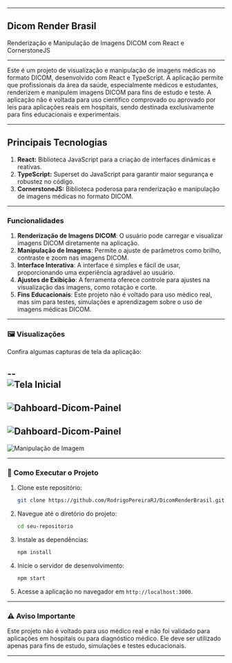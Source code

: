 
---

## Dicom Render Brasil  
Renderização e Manipulação de Imagens DICOM com React e CornerstoneJS

---

Este é um projeto de visualização e manipulação de imagens médicas no formato DICOM, desenvolvido com React e TypeScript. A aplicação permite que profissionais da área da saúde, especialmente médicos e estudantes, renderizem e manipulem imagens DICOM para fins de estudo e teste. A aplicação não é voltada para uso científico comprovado ou aprovado por leis para aplicações reais em hospitais, sendo destinada exclusivamente para fins educacionais e experimentais.

---

 **Principais Tecnologias**  
---
1. **React:** Biblioteca JavaScript para a criação de interfaces dinâmicas e reativas.
2. **TypeScript:** Superset do JavaScript para garantir maior segurança e robustez no código.
3. **CornerstoneJS:** Biblioteca poderosa para renderização e manipulação de imagens médicas no formato DICOM.


---

###  **Funcionalidades**  
1. **Renderização de Imagens DICOM**: O usuário pode carregar e visualizar imagens DICOM diretamente na aplicação.
2. **Manipulação de Imagens**: Permite o ajuste de parâmetros como brilho, contraste e zoom nas imagens DICOM.
3. **Interface Interativa**: A interface é simples e fácil de usar, proporcionando uma experiência agradável ao usuário.
4. **Ajustes de Exibição**: A ferramenta oferece controle para ajustes na visualização das imagens, como rotação e corte.
5. **Fins Educacionais**: Este projeto não é voltado para uso médico real, mas sim para testes, simulações e aprendizagem sobre o uso de imagens médicas DICOM.

---

### 🖼️ **Visualizações**  
Confira algumas capturas de tela da aplicação:  

--  
![Tela Inicial](https://i.ibb.co/c3Twx9b/Captura-de-tela-2024-12-17-153217.png)  
--  
![Dahboard-Dicom-Painel](https://i.ibb.co/gWGvXQW/Captura-de-tela-2025-01-20-104419.png)  
-- 
![Dahboard-Dicom-Painel](https://i.ibb.co/tDTffF1/Captura-de-tela-2024-12-18-092850.png)  
--
![Manipulação de Imagem](https://i.ibb.co/HXtDB2G/Imagem-do-Whats-App-de-2024-12-17-s-13-45-19-512be918.jpg)

---

### 📖 **Como Executar o Projeto**  
1. Clone este repositório:  
   ```bash
   git clone https://github.com/RodrigoPereiraRJ/DicomRenderBrasil.git
   ```
2. Navegue até o diretório do projeto:  
   ```bash
   cd seu-repositorio
   ```
3. Instale as dependências:  
   ```bash
   npm install
   ```
4. Inicie o servidor de desenvolvimento:  
   ```bash
   npm start
   ```
5. Acesse a aplicação no navegador em `http://localhost:3000`.

---

### ⚠️ **Aviso Importante**  
Este projeto não é voltado para uso médico real e não foi validado para aplicações em hospitais ou para diagnóstico médico. Ele deve ser utilizado apenas para fins de estudo, simulações e testes educacionais.

---
